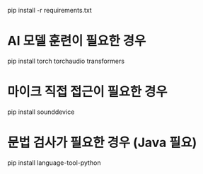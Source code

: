 pip install -r requirements.txt

# AI 모델 훈련이 필요한 경우
pip install torch torchaudio transformers

# 마이크 직접 접근이 필요한 경우
pip install sounddevice

# 문법 검사가 필요한 경우 (Java 필요)
pip install language-tool-python